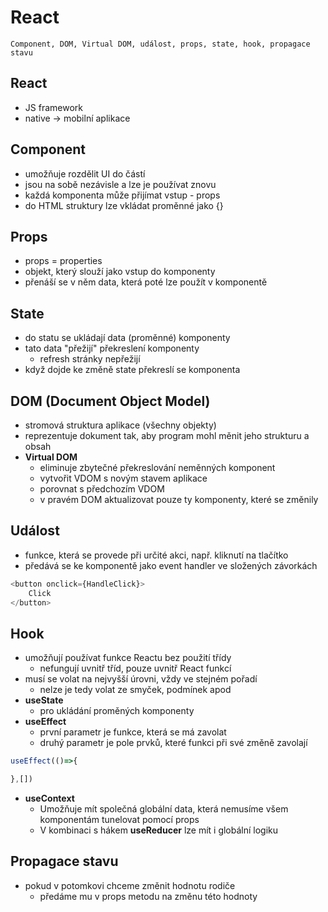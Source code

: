 # React

`Component, DOM, Virtual DOM, událost, props, state, hook, propagace stavu`

## React

- JS framework
- native -> mobilní aplikace

## Component

- umožňuje rozdělit UI do částí
- jsou na sobě nezávisle a lze je používat znovu
- každá komponenta může přijímat vstup - props
- do HTML struktury lze vkládat proměnné jako {}

## Props

- props = properties
- objekt, který slouží jako vstup do komponenty
- přenáší se v něm data, která poté lze použít v komponentě

## State

- do statu se ukládají data (proměnné) komponenty
- tato data "přežijí" překreslení komponenty
  - refresh stránky nepřežijí
- když dojde ke změně state překreslí se komponenta

## DOM (Document Object Model)

- stromová struktura aplikace (všechny objekty)
- reprezentuje dokument tak, aby program mohl měnit jeho strukturu a obsah
- **Virtual DOM**
  - eliminuje zbytečné překreslování neměnných komponent
  - vytvořit VDOM s novým stavem aplikace
  - porovnat s předchozím VDOM
  - v pravém DOM aktualizovat pouze ty komponenty, které se změnily

## Událost

- funkce, která se provede při určité akci, např. kliknutí na tlačítko
- předává se ke komponentě jako event handler ve složených závorkách

```JavaScript
<button onclick={HandleClick}>
    Click
</button>
```

## Hook

- umožňují používat funkce Reactu bez použití třídy
  - nefungují uvnitř tříd, pouze uvnitř React funkcí
- musí se volat na nejvyšší úrovni, vždy ve stejném pořadí
  - nelze je tedy volat ze smyček, podmínek apod
- **useState**
  - pro ukládání proměných komponenty
- **useEffect**
  - první parametr je funkce, která se má zavolat
  - druhý parametr je pole prvků, které funkci při své změně zavolají

```JavaScript
useEffect(()=>{

},[])
```

- **useContext**
  - Umožňuje mít společná globální data, která nemusíme všem komponentám tunelovat pomocí props
  - V kombinaci s hákem **useReducer** lze mít i globální logiku

## Propagace stavu

- pokud v potomkovi chceme změnit hodnotu rodiče
  - předáme mu v props metodu na změnu této hodnoty
